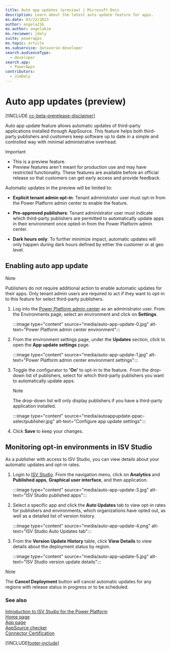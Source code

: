 ```yaml
---
title: Auto app updates (preview) | Microsoft Docs
description: Learn about the latest auto update feature for apps.
ms.date: 03/22/2023
author: angela21k
ms.author: angelakim
ms.reviewer: jdaly
suite: powerapps
ms.topic: article
ms.subservice: dataverse-developer
search.audienceType: 
  - developer
search.app: 
  - PowerApps
contributors: 
  - JimDaly
---
```


# Auto app updates (preview)

[!INCLUDE [cc-beta-prerelease-disclaimer](../../includes/cc-beta-prerelease-disclaimer.md)]

Auto app update feature allows automatic updates of third-party applications installed through AppSource. This feature helps both third-party  publishers and customers keep software up to date in a simple and controlled way with minimal administrative overhead.

> [!IMPORTANT]
> - This is a preview feature.
> - Preview features aren't meant for production use and may have restricted functionality. These features are available before an official release so that customers can get early access and provide feedback.

Automatic updates in the preview will be limited to:  

- **Explicit tenant admin opt-in**: Tenant administrator user must opt-in from the Power Platform admin center to enable the feature.

- **Pre-approved publishers**: Tenant administrator user must indicate which third-party publishers are permitted to automatically update apps in their environment once opted-in from the Power Platform admin center.

- **Dark hours only**: To further minimize impact, automatic updates will only happen during dark hours defined by either the customer or at geo level.  

## Enabling auto app update  

> [!NOTE]
> Publishers do not require additional action to enable automatic updates for their apps. Only tenant admin users are required to act if they want to opt-in to this feature for select third-party publishers.

1. Log into the [Power Platform admin center](https://admin.powerplatform.microsoft.com) as an administrator user. From the Environments page, select an environment and click on **Settings**.

   :::image type="content" source="media/auto-app-update-0.jpg" alt-text="Power Platform admin center environment":::

1. From the environment settings page, under the **Updates** section, click to open the **App update settings** page.  

   :::image type="content" source="media/auto-app-update-1.jpg" alt-text="Power Platform admin center environment settings":::

1. Toggle the configurator to **'On'** to opt-in to the feature.  From the drop-down list of publishers, select for which third-party publishers you want to automatically update apps.

   > [!NOTE]
   > The drop-down list will only display publishers if you have a third-party application installed.

   :::image type="content" source="media/autoappupdate-ppac-selectpublisher.jpg" alt-text="Configure app update settings":::

1. Click **Save** to keep your changes.


## Monitoring opt-in environments in ISV Studio

As a publisher with access to ISV Studio, you can view details about your automatic updates and opt-in rates.
 
1. Login to [ISV Studio](https://isvstudio.powerapps.com/). From the navigation menu, click on **Analytics** and **Published apps**, **Graphical user interface**, and then application.

   :::image type="content" source="media/auto-app-update-3.jpg" alt-text="ISV Studio published apps":::
 
1. Select a specific app and click the **Auto Updates** tab to view opt-in rates for publishers and environments, which organizations have opted out, as well as a detailed list of version history.

   :::image type="content" source="media/auto-app-update-4.png" alt-text="ISV Studio Auto Updates tab":::

1. From the **Version Update History** table, click **View Details** to view details about the deployment status by region.

   :::image type="content" source="media/auto-app-update-5.jpg" alt-text="ISV Studio version update details":::

> [!NOTE]
> The **Cancel Deployment** button will cancel automatic updates for any regions with release status in progress or to be scheduled.

### See also

[Introduction to ISV Studio for the Power Platform](isv-app-management.md)  
[Home page](isv-app-management-homepage.md)<br/> 
[App page](isv-app-management-apppage.md)<br/> 
[AppSource checker](isv-app-management-appsource-checker.md)<br/> 
[Connector Certification](isv-app-management-certification.md)

[!INCLUDE[footer-include](../../includes/footer-banner.md)]
